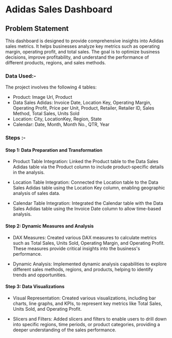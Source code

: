 # Adidas Sales Dashboard
## Problem Statement
This dashboard is designed to provide comprehensive insights into Adidas sales metrics. It helps businesses analyze key metrics such as operating margin, operating profit, and total sales. The goal is to optimize business decisions, improve profitability, and understand the performance of different products, regions, and sales methods.

### Data Used:-
The project involves the following 4 tables:

* Product: Image Url, Product
* Data Sales Adidas: Invoice Date, Location Key, Operating Margin, Operating Profit, Price per Unit, Product, Retailer, Retailer ID, Sales Method, Total Sales, Units Sold
* Location: City, LocationKey, Region, State
* Calendar: Date, Month, Month No., QTR, Year
### Steps :-
#### Step 1: Data Preparation and Transformation
* Product Table Integration: Linked the Product table to the Data Sales Adidas table via the Product column to include product-specific details in the analysis.

* Location Table Integration: Connected the Location table to the Data Sales Adidas table using the Location Key column, enabling geographic analysis of sales data.

* Calendar Table Integration: Integrated the Calendar table with the Data Sales Adidas table using the Invoice Date column to allow time-based analysis.

#### Step 2: Dynamic Measures and Analysis
* DAX Measures: Created various DAX measures to calculate metrics such as Total Sales, Units Sold, Operating Margin, and Operating Profit. These measures provide critical insights into the business's performance.

* Dynamic Analysis: Implemented dynamic analysis capabilities to explore different sales methods, regions, and products, helping to identify trends and opportunities.

#### Step 3: Data Visualizations
* Visual Representation: Created various visualizations, including bar charts, line graphs, and KPIs, to represent key metrics like Total Sales, Units Sold, and Operating Profit.

* Slicers and Filters: Added slicers and filters to enable users to drill down into specific regions, time periods, or product categories, providing a deeper understanding of the sales performance.
